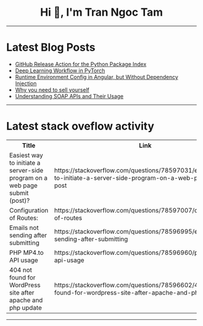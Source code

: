 <h1 align="center">Hi 👋, I'm Tran Ngoc Tam</h1>

---

# Latest Blog Posts 
<!-- BLOG-POST-LIST:START -->
- [GitHub Release Action for the Python Package Index](https://dev.to/jphutchins/github-release-action-for-the-python-package-index-1m7n)
- [Deep Learning Workflow in PyTorch](https://dev.to/hyperkai/deep-learning-workflow-in-pytorch-10ik)
- [Runtime Environment Config in Angular, but Without Dependency Injection](https://dev.to/bwca/runtime-environment-config-in-angular-but-without-dependency-injection-kno)
- [Why you need to sell yourself](https://dev.to/arjunrao87/why-you-need-to-sell-yourself-48jg)
- [Understanding SOAP APIs and Their Usage](https://dev.to/ayas_tech_2b0560ee159e661/understanding-soap-apis-and-their-usage-2mak)
<!-- BLOG-POST-LIST:END -->

---

# Latest stack oveflow activity
<table>
  <tr><th>Title</th><th>Link</th></tr>
  <!-- STACKOVERFLOW:START --><tr><td>Easiest way to initiate a server-side program on a web page submit &lpar;post&rpar;?</td><td>https://stackoverflow.com/questions/78597031/easiest-way-to-initiate-a-server-side-program-on-a-web-page-submit-post</td></tr><tr><td>Configuration of Routes:</td><td>https://stackoverflow.com/questions/78597007/configuration-of-routes</td></tr><tr><td>Emails not sending after submitting</td><td>https://stackoverflow.com/questions/78596995/emails-not-sending-after-submitting</td></tr><tr><td>PHP MP4.to API usage</td><td>https://stackoverflow.com/questions/78596960/php-mp4-to-api-usage</td></tr><tr><td>404 not found for WordPress site after apache and php update</td><td>https://stackoverflow.com/questions/78596602/404-not-found-for-wordpress-site-after-apache-and-php-update</td></tr><!-- STACKOVERFLOW:END -->
</table>

---


